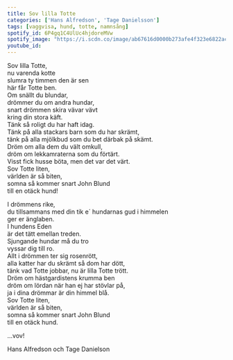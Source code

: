 ```yaml
---
title: Sov lilla Totte
categories: ['Hans Alfredson', 'Tage Danielsson']
tags: [vaggvisa, hund, totte, namnsång]
spotify_id: 6P4gq1C4UlUc4hjdoreMVw
spotify_image: "https://i.scdn.co/image/ab67616d0000b273afe4f323e6822ac972114f66"
youtube_id: 
---
```


Sov lilla Totte,  
nu varenda kotte  
slumra ty timmen den är sen  
här får Totte ben.  
Om snällt du blundar,  
drömmer du om andra hundar,  
snart drömmen skira vävar vävt  
kring din stora käft.  
Tänk så roligt du har haft idag.  
Tänk på alla stackars barn som du har skrämt,  
tänk på alla mjölkbud som du bet därbak på skämt.  
Dröm om alla dem du vält omkull,  
dröm om lekkamraterna som du förtärt.  
Visst fick husse böta, men det var det värt.  
Sov Totte liten,  
världen är så biten,  
somna så kommer snart John Blund  
till en otäck hund!

I drömmens rike,  
du tillsammans med din tik e´
hundarnas gud i himmelen  
ger er änglaben.  
I hundens Eden  
är det tätt emellan treden.  
Sjungande hundar må du tro  
vyssar dig till ro.  
Allt i drömmen ter sig rosenrött,  
alla katter har du skrämt så dom har dött,  
tänk vad Totte jobbar, nu är lilla Totte trött.  
Dröm om hästgardistens krumma ben  
dröm om lördan när han ej har stövlar på,  
ja i dina drömmar är din himmel blå.  
Sov Totte liten,  
världen är så biten,  
somna så kommer snart John Blund  
till en otäck hund.

...vov!


Hans Alfredson och Tage Danielson
